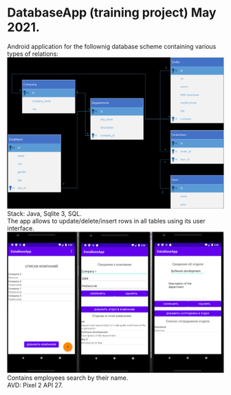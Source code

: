# DatabaseApp (training project) May 2021.
 Android application for the follownig database scheme containing various types of relations:<br>
![Иллюстрация к проекту](https://github.com/aANAESTHESIAa/DatabaseApp/raw/main/dbscheme.png)<br>
Stack: Java, Sqlite 3, SQL.<br>
The app allows to update/delete/insert rows in all tables using its user interface.<br>
![Иллюстрация к проекту](https://github.com/aANAESTHESIAa/DatabaseApp/raw/main/ui.png)<br>
Contains employees search by their name.<br>
AVD: Pixel 2 API 27.
